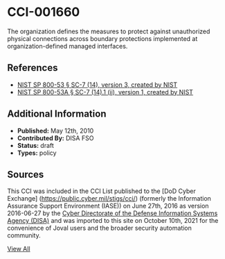 # CCI-001660

The organization defines the measures to protect against unauthorized physical connections across boundary protections implemented at organization-defined managed interfaces.

## References ##

* [NIST SP 800-53 § SC-7 (14), version 3, created by NIST](http://csrc.nist.gov/publications/PubsSPs.html)
* [NIST SP 800-53A § SC-7 (14).1 (ii), version 1, created by NIST](http://csrc.nist.gov/publications/PubsSPs.html)


## Additional Information ##

* **Published:** May 12th, 2010
* **Contributed By:** DISA FSO
* **Status:** draft
* **Types:** policy

## Sources ##

This CCI was included in the CCI List published to the [DoD Cyber Exchange]
(https://public.cyber.mil/stigs/cci/) (formerly the Information Assurance Support Environment
(IASE)) on June 27th, 2016 as version 2016-06-27 by the [Cyber Directorate of the Defense 
Information Systems Agency (DISA)](https://public.cyber.mil/about-cyber/) and was imported to 
this site on October 10th, 2021 for the convenience of Joval users and the broader security automation community.

[View All](../README.md)
